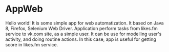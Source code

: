 # AppWeb
Hello world!
It is some simple app for web automatization.
It based on Java 8, Firefox, Selenium Web Driver.
Application perform tasks from likes.fm service to vk.com site, as a simple user.
It can be use for modelling user's activity, and doing routine actions.
In this case, app is useful for getting score in likes.fm service.

